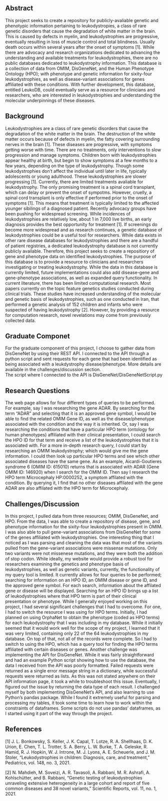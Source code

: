 ## Abstract
This project seeks to create a repository for publicly-avaliable genetic and phenotypic information pertaining to leukodystropies, a class of rare genetic disorders that cause the degradation of white matter in the brain. This is caused by defects in myelin, and leukodystrophies are progressive, eventually resulting in loss of muscle control and total blindness. Usually death occurs within several years after the onset of symptoms [1]. While there are advocacy and research organizations dedicated to advancing the understanding and available treatments for leukodystrophies, there are no public databases dedicated to leukodystrophy information. This database is a collection of data from OMIM, DisGeneNet, and the Human Phenotype Ontology (HPO); with phenotype and genetic information for sixity-four leukodystrophies, as well as disease-variant associations for genes affiliated with these conditions. With further development, this database, entitled LeukoDB, could eventually serve as a resource for clinicians and researchers, who are interested in leukodystrophies and understanding the molecular underpinnings of these diseases. 

## Background
Leukodystrophies are a class of rare genetic disorders that cause the degradation of the white matter in the brain. The destruction of the white matter occurs because of defects in myelin, the fatty covering surrounding nerves in the brain [1]. These diseases are progressive, with symptoms getting worse with time. There are no treatments, only interventions to slow progression and manage symptoms.
Children born with leukodystrophies appear healthy at birth, but begin to show symptoms at a few months to a few years, depending on the type of leukodystrophy. Though some leukodystrophies don’t affect the individual until later in life, typically adolescents or young adulthood. These leukodystrophies are slower progressing [1]. 
Currently, there are limited treatments avaliable for leukodystrophy. The only promising treatment is a spinal cord transplant, which can delay or prevent the onset of sympotms. However, cruelly, a spinal cord transplant is only effective if performed prior to the onset of symptoms [1]. This means that treatment is typically limited to the affected younger sibilings of a diagnosed patient.
Recently advocacy groups have been pushing for widespread screening. While incidences of leukodystrophies are relatively low, about 1 in 7,000 live births, an early diagnosis provides the best opportunity for treatment [1]. If screenings do become more widespread and as research continues, a genetic database of leukodystrophies could be a useful tool for researchers. While data exists in other rare disease databases for leukodystrophies and there are a handful of patient registries, a dedicated leukodystrophy database is not currently publicly available. 
Therefore, this project seeks to create a repositiory of gene and phenotype data on identified leukodystrophies. The purpose of this database is to provide a resource to clinicians and researchers investigating or treating leukodystrophy. While the data in this database is currently limited, future implementations could also add disease-gene and gene-phenotype associations, as well as expanded query functionality. 
In current literature,  there has been limited computational research. Most papers currently on the topic feature genetics studies conducted during clinical trials. These studies have increased understanding of the molecular and genetic basis of leukodystrophies, such as one conducted in Iran, that performed a genetic analysis of 152 children and infants who were suspected of having leukodystrophy [2]. However, by providing a resource for computation research, novel revelations may come from previously collected data.
                
## Graduate Componet
For the graduate component of this project, I choose to gather data from DisGeneNet by using their REST API. I connected to the API through a python script and sent requests for each gene that had been identified as being associated with a leukdystrophy disease/phenotype. More details are available in the challenges/discussion section. <br>
The script where I connected to the API is DisGeneNet/DisGeneNetScript.py

## Research Questions
The web page allows for four different types of queries to be performed. For example, say I was researching the gene ADAR. By searching for the term “ADAR” and selecting that it is an approved gene symbol, I would be able to find the related OMIM Gene ID, as well as the disease/phenotype associated with the condition and the way it is inherited. 
Or, say I was researching the conditions that have a particular HPO term (ontology for human phenotypes) affiliated with their clinical presentation, I could search the HPO ID for that term and receive a list of the leukodystrophies that it is associated with. 
For a more in-depth research query, I could start by researching an OMIM leukodystrophy; which would give me the gene information. I could then look up particular HPO terms and see which other associated diseases have the same gene. 
As an example, Aicardi-Goutieres syndrome 6 (OMIM ID: 615010) returns that is associated with ADAR (Gene OMIM ID: 146920) when I search for the OMIM ID. Then say I research the HPO term Microcephaly HP:0000252, a symptom affilated with the condition. By querying it, I find that no other diseases affilated with the gene ADAR are also affilated with the HPO term for Microcephaly.
        
     
## Challenges/Discussion
In this project, I pulled data from three resources; OMIM, DisGeneNet, and HPO. From the data, I was able to create a repository of disease, gene, and phenotype information for the sixity-four leukodystrophies present in OMIM. I was also able to pull gene-variant associations from DisGeneNet for some of the genes affiliated with leukodystrophies. One interesting thing that I noticed as I was parsing and cleaning the data was that most of the variants pulled from the gene-variant associations were missense mutations. Only two variants were not missenese mutations, and they were both the addition of stop codon. While ideally, my website would provide a robust tool for researchers examining the genetics and phenotype basis of leukodystrophies, as well as genetic variants, currently, the functionality of my query tool is limited. It currently allows for four queries to be performed; searching for information on an HPO ID, an OMIM disease or gene ID, and the approved gene symbol. For each search, information about the affilated gene or disease will be displayed. Searching for an HPO ID brings up a list of leukodystrophies where that HPO term is part of their clinical presentation or phenotype. 
While I generally enjoyed working on this project, I had several significant challenges that I had to overcome. For one, I had to switch the resource I was using for HPO terms. Initially, I had planned on using OrphaNet to obtain the phenotype (coded as HPO terms) for each leukodystrophy that I was including in my database. While it initially seemed that it would work well for the scope of my project, I learned that it was very limited, containing only 22 of the 64 leukodystrophies in my database. On top of that, not all of the records were complete. So I had to switch to using the HPO, which has a query tool for finding the HPO terms affiliated with certain diseases or genes. 
Another challenge was implementing the API for DisGeneNet. While it was fairly straightforward and had an example Python script showing how to use the database, the data I received from the API was poorly formatted. Failed requests were returned as a single error message string in a dictionary, while successful requests were returned as lists. As this was not stated anywhere on their API information page, it took a while to troubleshoot this issue. Eventually, I figured out the issue by returning the data type of each result.
I challenged myself by both implementing DisGeneNet’s API, and also learning to use Python’s pandas package. While I found it extremely useful for parsing and processing my tables, it took some time to learn how to work within the constraints of dataframes. Some scripts do not use pandas’ dataframes, as I started using it part of the way through the project. 

## References
[1] J. L. Bonkowsky, S. Keller, J. K. Capal, T. Lotze, R. A. Shellhaas, D. K. Urion, E. Chen, T. L. Trotter, S. A. Berry, L. W. Burke, T. A. Geleske, R. Hamid, R. J. Hopkin, W. J. Introne, M. J. Lyons, A. E. Scheuerle, and J. M. Stoler, “Leukodystrophies in children: Diagnosis, care, and treatment,” Pediatrics, vol. 148, no. 3, 2021.

[2] N. Mahdieh, M. Soveizi, A. R. Tavasoli, A. Rabbani, M. R. Ashrafi, A. Kohlschütter, and B. Rabbani, “Genetic testing of leukodystrophies unraveling extensive heterogeneity in a large cohort and report of five common diseases and 38 novel variants,” Scientific Reports, vol. 11, no. 1, 2021.
